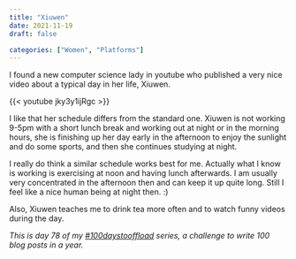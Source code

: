 ```yaml
---
title: "Xiuwen"
date: 2021-11-19
draft: false

categories: ["Women", "Platforms"]
---
```

I found a new computer science lady in youtube who published a very nice video about a typical day in her life, Xiuwen.

{{< youtube jky3y1ijRgc >}}

I like that her schedule differs from the standard one. Xiuwen is not working 9-5pm with a short lunch break and working out at night or in the morning hours, she is finishing up her day early in the afternoon to enjoy the sunlight and do some sports, and then she continues studying at night.

I really do think a similar schedule works best for me. Actually what I know is working is exercising at noon and having lunch afterwards. I am usually very concentrated in the afternoon then and can keep it up quite long. Still I feel like a nice human being at night then. :)

Also, Xiuwen teaches me to drink tea more often and to watch funny videos during the day.

_This is day 78 of my [#100daystooffload](https://100daystooffload.com/) series, a challenge to write 100 blog posts in a year._
